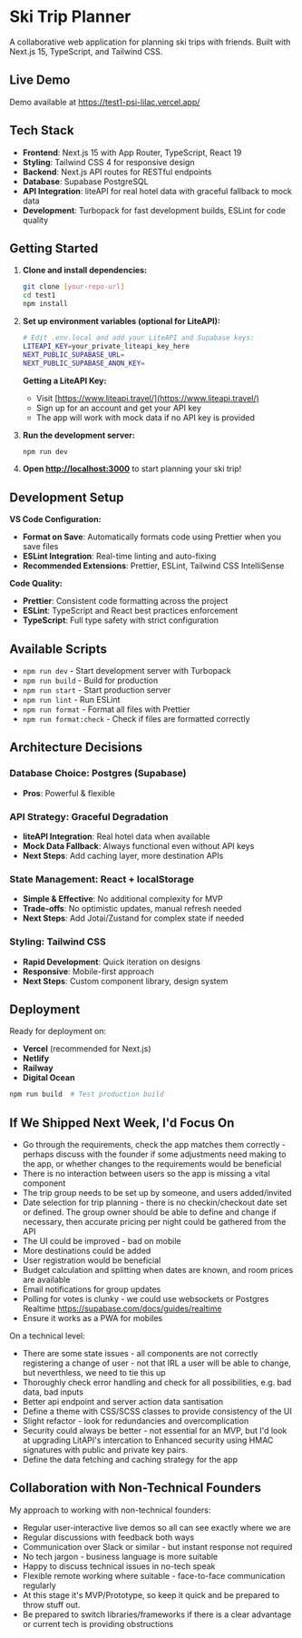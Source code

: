 # Ski Trip Planner

A collaborative web application for planning ski trips with friends. Built with Next.js 15, TypeScript, and Tailwind CSS.

## Live Demo

Demo available at https://test1-psi-lilac.vercel.app/

## Tech Stack

- **Frontend**: Next.js 15 with App Router, TypeScript, React 19
- **Styling**: Tailwind CSS 4 for responsive design
- **Backend**: Next.js API routes for RESTful endpoints
- **Database**: Supabase PostgreSQL
- **API Integration**: liteAPI for real hotel data with graceful fallback to mock data
- **Development**: Turbopack for fast development builds, ESLint for code quality

## Getting Started

1. **Clone and install dependencies:**

   ```bash
   git clone [your-repo-url]
   cd test1
   npm install
   ```

2. **Set up environment variables (optional for LiteAPI):**

   ```bash
   # Edit .env.local and add your LiteAPI and Supabase keys:
   LITEAPI_KEY=your_private_liteapi_key_here
   NEXT_PUBLIC_SUPABASE_URL=
   NEXT_PUBLIC_SUPABASE_ANON_KEY=
   ```

   **Getting a LiteAPI Key:**
   - Visit [https://www.liteapi.travel/](https://www.liteapi.travel/)
   - Sign up for an account and get your API key
   - The app will work with mock data if no API key is provided

3. **Run the development server:**

   ```bash
   npm run dev
   ```

4. **Open [http://localhost:3000](http://localhost:3000)** to start planning your ski trip!

## Development Setup

**VS Code Configuration:**

- **Format on Save**: Automatically formats code using Prettier when you save files
- **ESLint Integration**: Real-time linting and auto-fixing
- **Recommended Extensions**: Prettier, ESLint, Tailwind CSS IntelliSense

**Code Quality:**

- **Prettier**: Consistent code formatting across the project
- **ESLint**: TypeScript and React best practices enforcement
- **TypeScript**: Full type safety with strict configuration

## Available Scripts

- `npm run dev` - Start development server with Turbopack
- `npm run build` - Build for production
- `npm run start` - Start production server
- `npm run lint` - Run ESLint
- `npm run format` - Format all files with Prettier
- `npm run format:check` - Check if files are formatted correctly

## Architecture Decisions

### Database Choice: Postgres (Supabase)

- **Pros**: Powerful & flexible

### **API Strategy: Graceful Degradation**

- **liteAPI Integration**: Real hotel data when available
- **Mock Data Fallback**: Always functional even without API keys
- **Next Steps**: Add caching layer, more destination APIs

### **State Management: React + localStorage**

- **Simple & Effective**: No additional complexity for MVP
- **Trade-offs**: No optimistic updates, manual refresh needed
- **Next Steps**: Add Jotai/Zustand for complex state if needed

### **Styling: Tailwind CSS**

- **Rapid Development**: Quick iteration on designs
- **Responsive**: Mobile-first approach
- **Next Steps**: Custom component library, design system

## Deployment

Ready for deployment on:

- **Vercel** (recommended for Next.js)
- **Netlify**
- **Railway**
- **Digital Ocean**

```bash
npm run build  # Test production build
```

## If We Shipped Next Week, I'd Focus On

- Go through the requirements, check the app matches them correctly - perhaps discuss with the founder if some adjustments need making to the app, or whether changes to the requirements would be beneficial
- There is no interaction between users so the app is missing a vital component
- The trip group needs to be set up by someone, and users added/invited
- Date selection for trip planning - there is no checkin/checkout date set or defined. The group owner should be able to define and change if necessary, then accurate pricing per night could be gathered from the API
- The UI could be improved - bad on mobile
- More destinations could be added
- User registration would be beneficial
- Budget calculation and splitting when dates are known, and room prices are available
- Email notifications for group updates
- Polling for votes is clunky - we could use websockets or Postgres Realtime https://supabase.com/docs/guides/realtime
- Ensure it works as a PWA for mobiles

On a technical level:

- There are some state issues - all components are not correctly registering a change of user - not that IRL a user will be able to change, but neverthless, we need to tie this up
- Thoroughly check error handling and check for all possibilities, e.g. bad data, bad inputs
- Better api endpoint and server action data santisation
- Define a theme with CSS/SCSS classes to provide consistency of the UI
- Slight refactor - look for redundancies and overcomplication
- Security could always be better - not essential for an MVP, but I'd look at upgrading LitAPI's intercation to Enhanced security using HMAC signatures with public and private key pairs.
- Define the data fetching and caching strategy for the app

## Collaboration with Non-Technical Founders

My approach to working with non-technical founders:

- Regular user-interactive live demos so all can see exactly where we are
- Regular discussions with feedback both ways
- Communication over Slack or similar - but instant response not required
- No tech jargon - business language is more suitable
- Happy to discuss technical issues in no-tech speak
- Flexible remote working where suitable - face-to-face communication regularly
- At this stage it's MVP/Prototype, so keep it quick and be prepared to throw stuff out.
- Be prepared to switch libraries/frameworks if there is a clear advantage or current tech is providing obstructions
